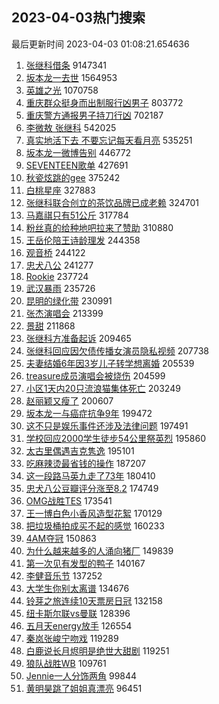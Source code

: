 ## 2023-04-03热门搜索 
最后更新时间 2023-04-03 01:08:21.654636 
1. [张继科借条](https://s.weibo.com/weibo?q=%E5%BC%A0%E7%BB%A7%E7%A7%91%E5%80%9F%E6%9D%A1&t=31&band_rank=1&Refer=top) 9147341
1. [坂本龙一去世](https://s.weibo.com/weibo?q=%23%E5%9D%82%E6%9C%AC%E9%BE%99%E4%B8%80%E5%8E%BB%E4%B8%96%23&t=31&band_rank=2&Refer=top) 1564953
1. [英雄之光](https://s.weibo.com/weibo?q=%23%E8%8B%B1%E9%9B%84%E4%B9%8B%E5%85%89%23&t=31&band_rank=3&Refer=top) 1070758
1. [重庆群众挺身而出制服行凶男子](https://s.weibo.com/weibo?q=%23%E9%87%8D%E5%BA%86%E7%BE%A4%E4%BC%97%E6%8C%BA%E8%BA%AB%E8%80%8C%E5%87%BA%E5%88%B6%E6%9C%8D%E8%A1%8C%E5%87%B6%E7%94%B7%E5%AD%90%23&t=31&band_rank=12&Refer=top) 803772
1. [重庆警方通报男子持刀行凶](https://s.weibo.com/weibo?q=%23%E9%87%8D%E5%BA%86%E8%AD%A6%E6%96%B9%E9%80%9A%E6%8A%A5%E7%94%B7%E5%AD%90%E6%8C%81%E5%88%80%E8%A1%8C%E5%87%B6%23&t=31&band_rank=4&Refer=top) 702187
1. [李微敖 张继科](https://s.weibo.com/weibo?q=%E6%9D%8E%E5%BE%AE%E6%95%96%20%E5%BC%A0%E7%BB%A7%E7%A7%91&t=31&band_rank=5&Refer=top) 542025
1. [真实地活下去 不要忘记每天看月亮](https://s.weibo.com/weibo?q=%E7%9C%9F%E5%AE%9E%E5%9C%B0%E6%B4%BB%E4%B8%8B%E5%8E%BB%20%E4%B8%8D%E8%A6%81%E5%BF%98%E8%AE%B0%E6%AF%8F%E5%A4%A9%E7%9C%8B%E6%9C%88%E4%BA%AE&t=31&band_rank=6&Refer=top) 535251
1. [坂本龙一微博告别](https://s.weibo.com/weibo?q=%23%E5%9D%82%E6%9C%AC%E9%BE%99%E4%B8%80%E5%BE%AE%E5%8D%9A%E5%91%8A%E5%88%AB%23&t=31&band_rank=7&Refer=top) 446772
1. [SEVENTEEN歌单](https://s.weibo.com/weibo?q=SEVENTEEN%E6%AD%8C%E5%8D%95&t=31&band_rank=8&Refer=top) 427691
1. [秋瓷炫跳的gee](https://s.weibo.com/weibo?q=%23%E7%A7%8B%E7%93%B7%E7%82%AB%E8%B7%B3%E7%9A%84gee%23&t=31&band_rank=9&Refer=top) 375242
1. [白桃星座](https://s.weibo.com/weibo?q=%E7%99%BD%E6%A1%83%E6%98%9F%E5%BA%A7&t=31&band_rank=10&Refer=top) 327883
1. [张继科联合创立的茶饮品牌已成老赖](https://s.weibo.com/weibo?q=%23%E5%BC%A0%E7%BB%A7%E7%A7%91%E8%81%94%E5%90%88%E5%88%9B%E7%AB%8B%E7%9A%84%E8%8C%B6%E9%A5%AE%E5%93%81%E7%89%8C%E5%B7%B2%E6%88%90%E8%80%81%E8%B5%96%23&t=31&band_rank=11&Refer=top) 324701
1. [马嘉祺只有51公斤](https://s.weibo.com/weibo?q=%23%E9%A9%AC%E5%98%89%E7%A5%BA%E5%8F%AA%E6%9C%8951%E5%85%AC%E6%96%A4%23&t=31&band_rank=13&Refer=top) 317784
1. [粉丝真的给种地吧拉来了赞助](https://s.weibo.com/weibo?q=%23%E7%B2%89%E4%B8%9D%E7%9C%9F%E7%9A%84%E7%BB%99%E7%A7%8D%E5%9C%B0%E5%90%A7%E6%8B%89%E6%9D%A5%E4%BA%86%E8%B5%9E%E5%8A%A9%23&t=31&band_rank=14&Refer=top) 310880
1. [王岳伦陪王诗龄理发](https://s.weibo.com/weibo?q=%23%E7%8E%8B%E5%B2%B3%E4%BC%A6%E9%99%AA%E7%8E%8B%E8%AF%97%E9%BE%84%E7%90%86%E5%8F%91%23&t=31&band_rank=15&Refer=top) 244358
1. [观音桥](https://s.weibo.com/weibo?q=%23%E8%A7%82%E9%9F%B3%E6%A1%A5%23&t=31&band_rank=16&Refer=top) 244122
1. [忠犬八公](https://s.weibo.com/weibo?q=%E5%BF%A0%E7%8A%AC%E5%85%AB%E5%85%AC&t=31&band_rank=17&Refer=top) 241277
1. [Rookie](https://s.weibo.com/weibo?q=Rookie&t=31&band_rank=18&Refer=top) 237724
1. [武汉暴雨](https://s.weibo.com/weibo?q=%23%E6%AD%A6%E6%B1%89%E6%9A%B4%E9%9B%A8%23&t=31&band_rank=19&Refer=top) 235726
1. [昆明的绿化带](https://s.weibo.com/weibo?q=%23%E6%98%86%E6%98%8E%E7%9A%84%E7%BB%BF%E5%8C%96%E5%B8%A6%23&t=31&band_rank=36&Refer=top) 230991
1. [张杰演唱会](https://s.weibo.com/weibo?q=%23%E5%BC%A0%E6%9D%B0%E6%BC%94%E5%94%B1%E4%BC%9A%23&t=31&band_rank=20&Refer=top) 213399
1. [景甜](https://s.weibo.com/weibo?q=%E6%99%AF%E7%94%9C&t=31&band_rank=21&Refer=top) 211868
1. [张继科方准备起诉](https://s.weibo.com/weibo?q=%23%E5%BC%A0%E7%BB%A7%E7%A7%91%E6%96%B9%E5%87%86%E5%A4%87%E8%B5%B7%E8%AF%89%23&t=31&band_rank=22&Refer=top) 209465
1. [张继科回应因欠债传播女演员隐私视频](https://s.weibo.com/weibo?q=%23%E5%BC%A0%E7%BB%A7%E7%A7%91%E5%9B%9E%E5%BA%94%E5%9B%A0%E6%AC%A0%E5%80%BA%E4%BC%A0%E6%92%AD%E5%A5%B3%E6%BC%94%E5%91%98%E9%9A%90%E7%A7%81%E8%A7%86%E9%A2%91%23&t=31&band_rank=23&Refer=top) 207738
1. [夫妻结婚6年因3岁儿子转学想离婚](https://s.weibo.com/weibo?q=%23%E5%A4%AB%E5%A6%BB%E7%BB%93%E5%A9%9A6%E5%B9%B4%E5%9B%A03%E5%B2%81%E5%84%BF%E5%AD%90%E8%BD%AC%E5%AD%A6%E6%83%B3%E7%A6%BB%E5%A9%9A%23&t=31&band_rank=24&Refer=top) 205539
1. [treasure成员演唱会被烧伤](https://s.weibo.com/weibo?q=%23treasure%E6%88%90%E5%91%98%E6%BC%94%E5%94%B1%E4%BC%9A%E8%A2%AB%E7%83%A7%E4%BC%A4%23&t=31&band_rank=25&Refer=top) 204599
1. [小区1天内20只流浪猫集体死亡](https://s.weibo.com/weibo?q=%23%E5%B0%8F%E5%8C%BA1%E5%A4%A9%E5%86%8520%E5%8F%AA%E6%B5%81%E6%B5%AA%E7%8C%AB%E9%9B%86%E4%BD%93%E6%AD%BB%E4%BA%A1%23&t=31&band_rank=26&Refer=top) 203249
1. [赵丽颖又瘦了](https://s.weibo.com/weibo?q=%23%E8%B5%B5%E4%B8%BD%E9%A2%96%E5%8F%88%E7%98%A6%E4%BA%86%23&t=31&band_rank=27&Refer=top) 200607
1. [坂本龙一与癌症抗争9年](https://s.weibo.com/weibo?q=%23%E5%9D%82%E6%9C%AC%E9%BE%99%E4%B8%80%E4%B8%8E%E7%99%8C%E7%97%87%E6%8A%97%E4%BA%899%E5%B9%B4%23&t=31&band_rank=28&Refer=top) 199472
1. [这不只是娱乐事件还涉及法律问题](https://s.weibo.com/weibo?q=%23%E8%BF%99%E4%B8%8D%E5%8F%AA%E6%98%AF%E5%A8%B1%E4%B9%90%E4%BA%8B%E4%BB%B6%E8%BF%98%E6%B6%89%E5%8F%8A%E6%B3%95%E5%BE%8B%E9%97%AE%E9%A2%98%23&t=31&band_rank=29&Refer=top) 197491
1. [学校回应2000学生徒步54公里祭英烈](https://s.weibo.com/weibo?q=%23%E5%AD%A6%E6%A0%A1%E5%9B%9E%E5%BA%942000%E5%AD%A6%E7%94%9F%E5%BE%92%E6%AD%A554%E5%85%AC%E9%87%8C%E7%A5%AD%E8%8B%B1%E7%83%88%23&t=31&band_rank=30&Refer=top) 195860
1. [太古里偶遇吉克隽逸](https://s.weibo.com/weibo?q=%23%E5%A4%AA%E5%8F%A4%E9%87%8C%E5%81%B6%E9%81%87%E5%90%89%E5%85%8B%E9%9A%BD%E9%80%B8%23&t=31&band_rank=31&Refer=top) 195101
1. [吃麻辣烫最省钱的操作](https://s.weibo.com/weibo?q=%23%E5%90%83%E9%BA%BB%E8%BE%A3%E7%83%AB%E6%9C%80%E7%9C%81%E9%92%B1%E7%9A%84%E6%93%8D%E4%BD%9C%23&t=31&band_rank=32&Refer=top) 187207
1. [这一段路马英九走了73年](https://s.weibo.com/weibo?q=%23%E8%BF%99%E4%B8%80%E6%AE%B5%E8%B7%AF%E9%A9%AC%E8%8B%B1%E4%B9%9D%E8%B5%B0%E4%BA%8673%E5%B9%B4%23&t=31&band_rank=33&Refer=top) 180410
1. [忠犬八公豆瓣评分涨至8.2](https://s.weibo.com/weibo?q=%23%E5%BF%A0%E7%8A%AC%E5%85%AB%E5%85%AC%E8%B1%86%E7%93%A3%E8%AF%84%E5%88%86%E6%B6%A8%E8%87%B38.2%23&t=31&band_rank=34&Refer=top) 174749
1. [OMG战胜TES](https://s.weibo.com/weibo?q=%23OMG%E6%88%98%E8%83%9CTES%23&t=31&band_rank=35&Refer=top) 173541
1. [王一博白色小香风造型花絮](https://s.weibo.com/weibo?q=%23%E7%8E%8B%E4%B8%80%E5%8D%9A%E7%99%BD%E8%89%B2%E5%B0%8F%E9%A6%99%E9%A3%8E%E9%80%A0%E5%9E%8B%E8%8A%B1%E7%B5%AE%23&t=31&band_rank=37&Refer=top) 170129
1. [把垃圾桶拍成买不起的感觉](https://s.weibo.com/weibo?q=%23%E6%8A%8A%E5%9E%83%E5%9C%BE%E6%A1%B6%E6%8B%8D%E6%88%90%E4%B9%B0%E4%B8%8D%E8%B5%B7%E7%9A%84%E6%84%9F%E8%A7%89%23&t=31&band_rank=42&Refer=top) 160233
1. [4AM夺冠](https://s.weibo.com/weibo?q=%234AM%E5%A4%BA%E5%86%A0%23&t=31&band_rank=38&Refer=top) 150863
1. [为什么越来越多的人涌向猪厂](https://s.weibo.com/weibo?q=%23%E4%B8%BA%E4%BB%80%E4%B9%88%E8%B6%8A%E6%9D%A5%E8%B6%8A%E5%A4%9A%E7%9A%84%E4%BA%BA%E6%B6%8C%E5%90%91%E7%8C%AA%E5%8E%82%23&t=31&band_rank=39&Refer=top) 149839
1. [第一次见有发型的鸭子](https://s.weibo.com/weibo?q=%23%E7%AC%AC%E4%B8%80%E6%AC%A1%E8%A7%81%E6%9C%89%E5%8F%91%E5%9E%8B%E7%9A%84%E9%B8%AD%E5%AD%90%23&t=31&band_rank=40&Refer=top) 140167
1. [李健音乐节](https://s.weibo.com/weibo?q=%E6%9D%8E%E5%81%A5%E9%9F%B3%E4%B9%90%E8%8A%82&t=31&band_rank=41&Refer=top) 137252
1. [大学生你别太离谱](https://s.weibo.com/weibo?q=%23%E5%A4%A7%E5%AD%A6%E7%94%9F%E4%BD%A0%E5%88%AB%E5%A4%AA%E7%A6%BB%E8%B0%B1%23&t=31&band_rank=50&Refer=top) 134676
1. [铃芽之旅连续10天票房日冠](https://s.weibo.com/weibo?q=%23%E9%93%83%E8%8A%BD%E4%B9%8B%E6%97%85%E8%BF%9E%E7%BB%AD10%E5%A4%A9%E7%A5%A8%E6%88%BF%E6%97%A5%E5%86%A0%23&t=31&band_rank=43&Refer=top) 132158
1. [纽卡斯尔联vs曼联](https://s.weibo.com/weibo?q=%E7%BA%BD%E5%8D%A1%E6%96%AF%E5%B0%94%E8%81%94vs%E6%9B%BC%E8%81%94&t=31&band_rank=47&Refer=top) 128396
1. [五月天energy放手](https://s.weibo.com/weibo?q=%23%E4%BA%94%E6%9C%88%E5%A4%A9energy%E6%94%BE%E6%89%8B%23&t=31&band_rank=44&Refer=top) 126554
1. [秦岚张峻宁吻戏](https://s.weibo.com/weibo?q=%23%E7%A7%A6%E5%B2%9A%E5%BC%A0%E5%B3%BB%E5%AE%81%E5%90%BB%E6%88%8F%23&t=31&band_rank=43&Refer=top) 119289
1. [白鹿说长月烬明是绝世大甜剧](https://s.weibo.com/weibo?q=%23%E7%99%BD%E9%B9%BF%E8%AF%B4%E9%95%BF%E6%9C%88%E7%83%AC%E6%98%8E%E6%98%AF%E7%BB%9D%E4%B8%96%E5%A4%A7%E7%94%9C%E5%89%A7%23&t=31&band_rank=45&Refer=top) 119251
1. [狼队战胜WB](https://s.weibo.com/weibo?q=%23%E7%8B%BC%E9%98%9F%E6%88%98%E8%83%9CWB%23&t=31&band_rank=46&Refer=top) 109761
1. [Jennie一人分饰两角](https://s.weibo.com/weibo?q=%23Jennie%E4%B8%80%E4%BA%BA%E5%88%86%E9%A5%B0%E4%B8%A4%E8%A7%92%23&t=31&band_rank=48&Refer=top) 99844
1. [黄明昊跳了姐姐真漂亮](https://s.weibo.com/weibo?q=%23%E9%BB%84%E6%98%8E%E6%98%8A%E8%B7%B3%E4%BA%86%E5%A7%90%E5%A7%90%E7%9C%9F%E6%BC%82%E4%BA%AE%23&t=31&band_rank=49&Refer=top) 96451
